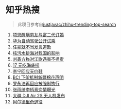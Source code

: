 # 知乎热搜

> 此项目参考自[justjavac/zhihu-trending-top-search](https://github.com/justjavac/zhihu-trending-top-search/blob/main/utils.ts)

<!-- BEGIN -->
  <!-- 最后更新时间:Fri Apr 16 2021 04:19:13 GMT+0000 (Coordinated Universal Time) -->
  1. [项思醒瞒男友与富二代订婚](https://www.zhihu.com/search?q=项思醒)
1. [华为自动驾驶公开试乘](https://www.zhihu.com/search?q=华为自动驾驶)
1. [任豪就不当发言道歉](https://www.zhihu.com/search?q=任豪)
1. [核污水排海对我国的影响](https://www.zhihu.com/search?q=日本核污水)
1. [刘鑫方称对江歌遇害不担责](https://www.zhihu.com/search?q=江歌案)
1. [17 元吃海底捞](https://www.zhihu.com/search?q=海底捞)
1. [李宁回应天价鞋](https://www.zhihu.com/search?q=李宁)
1. [BCI 下架抵制新疆棉花声明](https://www.zhihu.com/search?q=bci)
1. [罗永浩再回应被强制执行](https://www.zhihu.com/search?q=罗永浩)
1. [张雨绮李柄熹恋情曝光](https://www.zhihu.com/search?q=张雨绮)
1. [大疆 DJI Air 2S 无人机发布](https://www.zhihu.com/search?q=大疆)
1. [阿尔德里奇退役](https://www.zhihu.com/search?q=阿德退役)
  <!-- END -->